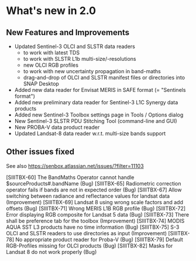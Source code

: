 
What's new in 2.0
=================

New Features and Improvements
-----------------------------

* Updated Sentinel-3 OLCI and SLSTR data readers
  - to work with latest TDS 
  - to work with SLSTR L1b multi-size/-resolutions 
  - new OLCI RGB profiles
  - to work with new uncertainty propagation in band-maths
  - drag-and-drop of OLCI and SLSTR manifest files or directories
    into SNAP Desktop
* Added new data reader for Envisat MERIS in SAFE format (= "Sentinels format")
* Added new preliminary data reader for Sentinel-3 L1C Synergy data products
* Added new Sentinel-3 Toolbox settings page in Tools / Options dialog
* New Sentinel-3 SLSTR PDU Stitching Tool (command-line and GUI)
* New PROBA-V data product reader
* Updated Landsat-8 data reader w.r.t. multi-size bands support 

Other issues fixed
------------------

See also https://senbox.atlassian.net/issues/?filter=11103

[SIIITBX-60]	The BandMaths Operator cannot handle $sourceProducts#.bandName	(Bug)
[SIIITBX-65]	Radiometric correction operator fails if bands are not in expected order	(Bug)
[SIIITBX-67]	Allow switching between radiance and reflectance values for landsat data	(Improvement)
[SIIITBX-69]	Landsat 8 using wrong scale factors and add offsets	(Bug)
[SIIITBX-71]	Wrong MERIS L1B RGB profile	(Bug)
[SIIITBX-72]	Error displaying RGB composite for Landsat 5 data	(Bug)
[SIIITBX-73]	There shall be preference tab for the toolbox	(Improvement)
[SIIITBX-74]	MODIS AQUA SST L3 products have no time information	(Bug)
[SIIITBX-75]	S-3 OLCI and SLSTR readers to use directories as input	(Improvement)
[SIIITBX-78]	No appropriate product reader for Proba-V	(Bug)
[SIIITBX-79]	Default RGB-Profiles missing for OLCI products	(Bug)
[SIIITBX-82]	Masks for Landsat 8 do not work properly	(Bug)

